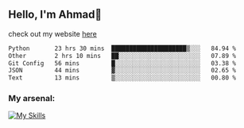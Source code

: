 
## Hello, I'm Ahmad👋

check out my website [here](https://ahmadalwi.com/)

<!--START_SECTION:waka-->

```txt
Python       23 hrs 30 mins  █████████████████████▒░░░   84.94 %
Other        2 hrs 10 mins   ██░░░░░░░░░░░░░░░░░░░░░░░   07.89 %
Git Config   56 mins         █░░░░░░░░░░░░░░░░░░░░░░░░   03.38 %
JSON         44 mins         ▓░░░░░░░░░░░░░░░░░░░░░░░░   02.65 %
Text         13 mins         ▒░░░░░░░░░░░░░░░░░░░░░░░░   00.80 %
```

<!--END_SECTION:waka-->

### My arsenal:

[![My Skills](https://skillicons.dev/icons?i=js,ts,py,go,react,nextjs,svelte,nodejs,django,tailwind,html,css,sass,firebase,mongodb,postgres,mysql,redis,git,github,docker,vscode,figma,godot)](https://skillicons.dev)
